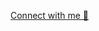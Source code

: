 [Connect with me 💬](https://bio.link/gajjarjenil) 
<!-- Proudly created with GPRM ( https://gprm.itsvg.in ) -->
